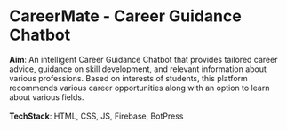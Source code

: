# CareerMate - Career Guidance Chatbot
**Aim**: An intelligent Career Guidance Chatbot that provides tailored career advice, guidance on skill development, and relevant information about various professions.
Based on interests of students, this platform recommends various career opportunities along with an option to learn about various fields.
<br/><br/>**TechStack**: HTML, CSS, JS, Firebase, BotPress
